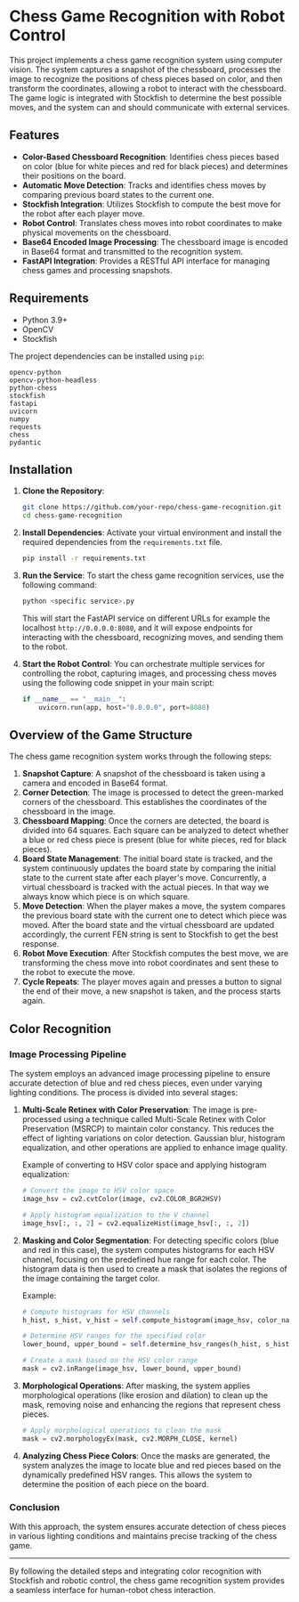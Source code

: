 # Chess Game Recognition with Robot Control

This project implements a chess game recognition system using computer vision. The system captures a snapshot of the chessboard, processes the image to recognize the positions of chess pieces based on color, and then transform the coordinates, allowing a robot to interact with the chessboard. The game logic is integrated with Stockfish to determine the best possible moves, and the system can and should communicate with external services.

## Features

- **Color-Based Chessboard Recognition**: Identifies chess pieces based on color (blue for white pieces and red for black pieces) and determines their positions on the board.
- **Automatic Move Detection**: Tracks and identifies chess moves by comparing previous board states to the current one.
- **Stockfish Integration**: Utilizes Stockfish to compute the best move for the robot after each player move.
- **Robot Control**: Translates chess moves into robot coordinates to make physical movements on the chessboard.
- **Base64 Encoded Image Processing**: The chessboard image is encoded in Base64 format and transmitted to the recognition system.
- **FastAPI Integration**: Provides a RESTful API interface for managing chess games and processing snapshots.

## Requirements

- Python 3.9+
- OpenCV
- Stockfish

The project dependencies can be installed using `pip`:

```
opencv-python
opencv-python-headless
python-chess
stockfish
fastapi
uvicorn
numpy
requests
chess
pydantic
```

## Installation

1. **Clone the Repository**:
   ```bash
   git clone https://github.com/your-repo/chess-game-recognition.git
   cd chess-game-recognition
   ```

2. **Install Dependencies**:
   Activate your virtual environment and install the required dependencies from the `requirements.txt` file.
   ```bash
   pip install -r requirements.txt
   ```

3. **Run the Service**:
   To start the chess game recognition services, use the following command:
   ```bash
   python <specific service>.py
   ```
   This will start the FastAPI service on different URLs for example the localhost `http://0.0.0.0:8080`, and it will expose endpoints for interacting with the chessboard, recognizing moves, and sending them to the robot.

4. **Start the Robot Control**:
   You can orchestrate multiple services for controlling the robot, capturing images, and processing chess moves using the following code snippet in your main script:
   ```python
   if __name__ == "__main__":
       uvicorn.run(app, host="0.0.0.0", port=8080)
   ```

## Overview of the Game Structure

The chess game recognition system works through the following steps:

1. **Snapshot Capture**: A snapshot of the chessboard is taken using a camera and encoded in Base64 format.
2. **Corner Detection**: The image is processed to detect the green-marked corners of the chessboard. This establishes the coordinates of the chessboard in the image.
3. **Chessboard Mapping**: Once the corners are detected, the board is divided into 64 squares. Each square can be analyzed to detect whether a blue or red chess piece is present (blue for white pieces, red for black pieces).
4. **Board State Management**: The initial board state is tracked, and the system continuously updates the board state by comparing the initial state to the current state after each player's move. Concurrently, a virtual chessboard is tracked with the actual pieces. In that way we always know which piece is on which square.
5. **Move Detection**: When the player makes a move, the system compares the previous board state with the current one to detect which piece was moved. After the board state and the virtual chessboard are updated accordingly, the current FEN string is sent to Stockfish to get the best response.
6. **Robot Move Execution**: After Stockfish computes the best move, we are transforming the chess move into robot coordinates and sent these to the robot to execute the move.
7. **Cycle Repeats**: The player moves again and presses a button to signal the end of their move, a new snapshot is taken, and the process starts again.

## Color Recognition

### Image Processing Pipeline

The system employs an advanced image processing pipeline to ensure accurate detection of blue and red chess pieces, even under varying lighting conditions. The process is divided into several stages:

1. **Multi-Scale Retinex with Color Preservation**:
   The image is pre-processed using a technique called Multi-Scale Retinex with Color Preservation (MSRCP) to maintain color constancy. This reduces the effect of lighting variations on color detection. Gaussian blur, histogram equalization, and other operations are applied to enhance image quality.
   
   Example of converting to HSV color space and applying histogram equalization:
   ```python
   # Convert the image to HSV color space
   image_hsv = cv2.cvtColor(image, cv2.COLOR_BGR2HSV)

   # Apply histogram equalization to the V channel
   image_hsv[:, :, 2] = cv2.equalizeHist(image_hsv[:, :, 2])
   ```

2. **Masking and Color Segmentation**:
   For detecting specific colors (blue and red in this case), the system computes histograms for each HSV channel, focusing on the predefined hue range for each color. The histogram data is then used to create a mask that isolates the regions of the image containing the target color.

   Example:
   ```python
   # Compute histograms for HSV channels
   h_hist, s_hist, v_hist = self.compute_histogram(image_hsv, color_name)

   # Determine HSV ranges for the specified color
   lower_bound, upper_bound = self.determine_hsv_ranges(h_hist, s_hist, v_hist, color_name)

   # Create a mask based on the HSV color range
   mask = cv2.inRange(image_hsv, lower_bound, upper_bound)
   ```

3. **Morphological Operations**:
   After masking, the system applies morphological operations (like erosion and dilation) to clean up the mask, removing noise and enhancing the regions that represent chess pieces.
   
   ```python
   # Apply morphological operations to clean the mask
   mask = cv2.morphologyEx(mask, cv2.MORPH_CLOSE, kernel)
   ```

4. **Analyzing Chess Piece Colors**:
   Once the masks are generated, the system analyzes the image to locate blue and red pieces based on the dynamically predefined HSV ranges. This allows the system to determine the position of each piece on the board.

### Conclusion

With this approach, the system ensures accurate detection of chess pieces in various lighting conditions and maintains precise tracking of the chess game.

---

By following the detailed steps and integrating color recognition with Stockfish and robotic control, the chess game recognition system provides a seamless interface for human-robot chess interaction.
